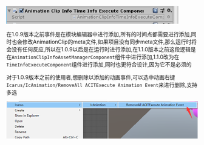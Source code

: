 ![Editor](../../../Images/Component/TimeInfoExecuteComponent.png)

在1.0.9版本之前事件是在模块编辑器中进行添加,所有的时间点都需要进行添加,同时也会修改AnimationClip的meta文件,如果项目没有同步meta文件,那么运行时将会没有任何反应,所以在1.0.9以后是在运行时进行添加,在1.1.0版本之前这段逻辑是在`AnimationClipInfoAssetManagerComponent`组件中进行添加,1.1.0改为在`TimeInfoExecuteComponent`组件进行添加,同时也更符合设计,因为它不是必须的


对于1.0.9版本之前的使用者,想删除以添加的动画事件,可以选中动画右键`Icarus/IcAnimation/RemoveAll ACITExecute Animation Event`来进行删除,支持多选

![Editor](../../../Images/Component/removeACITExecuteEvent.png)